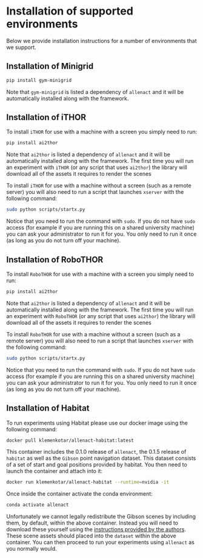 # Installation of supported environments

Below we provide installation instructions for a number of environments that we support.

## Installation of Minigrid

```bash
pip install gym-minigrid
```

Note that `gym-minigrid` is listed a dependency of `allenact` and it will be automatically installed
along with the framework.

## Installation of iTHOR
To install `iTHOR` for use with a machine with a screen you simply need to run:

```bash
pip install ai2thor
```

Note that `ai2thor` is listed a dependency of `allenact` and it will be automatically installed
along with the framework. The first time you will run an experiment with `iTHOR` (or any script that uses `ai2thor`)
the library will download all of the assets it requires to render the scenes 

To install `iTHOR` for use with a machine without a screen (such as a remote server) you will also need to
run a script that launches `xserver` with the following command:

```bash
sudo python scripts/startx.py
```

Notice that you need to run the command with `sudo`. If you do not have `sudo` 
access (for example if you are running this on a shared university machine) you
can ask your administrator to run it for you. You only need to run it once (as
long as you do not turn off your machine).

## Installation of RoboTHOR
To install `RoboTHOR` for use with a machine with a screen you simply need to run:

```bash
pip install ai2thor
```

Note that `ai2thor` is listed a dependency of `allenact` and it will be automatically installed
along with the framework. The first time you will run an experiment with `RoboTHOR` (or any script that uses `ai2thor`)
the library will download all of the assets it requires to render the scenes 

To install `RoboTHOR` for use with a machine without a screen (such as a remote server) you will also need to
run a script that launches `xserver` with the following command:

```bash
sudo python scripts/startx.py
```

Notice that you need to run the command with `sudo`. If you do not have `sudo` 
access (for example if you are running this on a shared university machine) you
can ask your administrator to run it for you. You only need to run it once (as
long as you do not turn off your machine).

## Installation of Habitat

To run experiments using Habitat please use our docker image using the following command:

```bash
docker pull klemenkotar/allenact-habitat:latest
```

This container includes the 0.1.0 release of `allenact`, the 0.1.5 release of `habitat` as well
as the `Gibson` point navigation dataset. This dataset consists of a set of start and goal positions provided by habitat.
You then need to launch the container and attach into it:

```bash
docker run klemenkotar/allenact-habitat --runtime=nvidia -it
```

Once inside the container activate the conda environment:

```bash
conda activate allenact
```
 
Unfortunately we cannot legally redistribute the Gibson scenes by including them, by default, within the above
container. Instead you will need to download these yourself using the
 [instructions provided by the authors](https://github.com/StanfordVL/GibsonEnv/blob/master/gibson/data/README.md#download).
These scene assets should placed into the `dataset` within the above container.
You can then proceed to run your experiments using `allenact` as you normally would.
